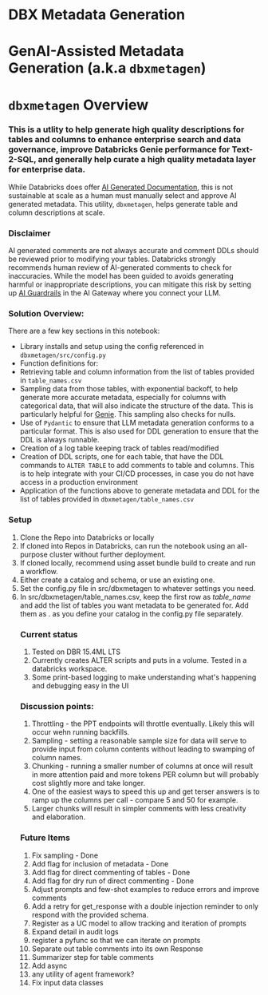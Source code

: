 # DBX Metadata Generation

# GenAI-Assisted Metadata Generation (a.k.a `dbxmetagen`)

# `dbxmetagen` Overview
### This is a utlity to help generate high quality descriptions for tables and columns to enhance enterprise search and data governance, improve Databricks Genie performance for Text-2-SQL, and generally help curate a high quality metadata layer for enterprise data.

While Databricks does offer [AI Generated Documentation](https://docs.databricks.com/en/comments/ai-comments.html), this is not sustainable at scale as a human must manually select and approve AI generated metadata. This utility, `dbxmetagen`, helps generate table and column descriptions at scale. 

### Disclaimer
AI generated comments are not always accurate and comment DDLs should be reviewed prior to modifying your tables. Databricks strongly recommends human review of AI-generated comments to check for inaccuracies. While the model has been guided to avoids generating harmful or inappropriate descriptions, you can mitigate this risk by setting up [AI Guardrails](https://docs.databricks.com/en/ai-gateway/index.html#ai-guardrails) in the AI Gateway where you connect your LLM. 

### Solution Overview:
There are a few key sections in this notebook: 
- Library installs and setup using the config referenced in `dbxmetagen/src/config.py`
- Function definitions for:
- Retrieving table and column information from the list of tables provided in `table_names.csv`
- Sampling data from those tables, with exponential backoff, to help generate more accurate metadata, especially for columns with categorical data, that will also indicate the structure of the data. This is particularly helpful for [Genie](https://www.databricks.com/product/ai-bi/genie). This sampling also checks for nulls.
- Use of `Pydantic` to ensure that LLM metadata generation conforms to a particular format. This is also used for DDL generation to ensure that the DDL is always runnable. 
- Creation of a log table keeping track of tables read/modified
- Creation of DDL scripts, one for each table, that have the DDL commands to `ALTER TABLE` to add comments to table and columns. This is to help integrate with your CI/CD processes, in case you do not have access in a production environment
- Application of the functions above to generate metadata and DDL for the list of tables provided in `dbxmetagen/table_names.csv` 


### Setup
1. Clone the Repo into Databricks or locally
1. If cloned into Repos in Databricks, can run the notebook using an all-purpose cluster without further deployment.
1. If cloned locally, recommend using asset bundle build to create and run a workflow.
1. Either create a catalog and schema, or use an existing one.
1. Set the config.py file in src/dbxmetagen to whatever settings you need.
1. In src/dbxmetagen/table_names.csv, keep the first row as _table_name_ and add the list of tables you want metadata to be generated for. Add them as <schema>.<table> as you define your catalog in the config.py file separately. 

### Current status
1. Tested on DBR 15.4ML LTS
1. Currently creates ALTER scripts and puts in a volume. Tested in a databricks workspace.
1. Some print-based logging to make understanding what's happening and debugging easy in the UI

### Discussion points:
1. Throttling - the PPT endpoints will throttle eventually. Likely this will occur wehn running backfills.
1. Sampling - setting a reasonable sample size for data will serve to provide input from column contents without leading to swamping of column names.
1. Chunking - running a smaller number of columns at once will result in more attention paid and more tokens PER column but will probably cost slightly more and take longer.
1. One of the easiest ways to speed this up and get terser answers is to ramp up the columns per call - compare 5 and 50 for example.
1. Larger chunks will result in simpler comments with less creativity and elaboration.

### Future Items
1. Fix sampling - Done
1. Add flag for inclusion of metadata - Done
1. Add flag for direct commenting of tables - Done
1. Add flag for dry run of direct commenting - Done
1. Adjust prompts and few-shot examples to reduce errors and improve comments
1. Add a retry for get_response with a double injection reminder to only respond with the provided schema.
1. Register as a UC model to allow tracking and iteration of prompts
1. Expand detail in audit logs
1. register a pyfunc so that we can iterate on prompts
1. Separate out table comments into its own Response
1. Summarizer step for table comments
1. Add async
1. any utility of agent framework?
1. Fix input data classes

